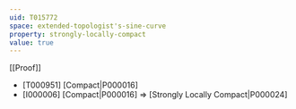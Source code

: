 ```yaml
---
uid: T015772
space: extended-topologist's-sine-curve
property: strongly-locally-compact
value: true
---
```

[[Proof]]

* [T000951] [Compact|P000016]
* [I000006] [Compact|P000016] => [Strongly Locally Compact|P000024]

